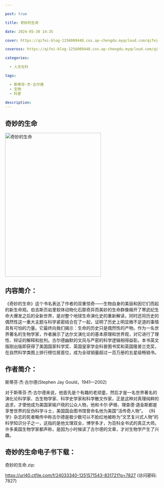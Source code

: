 ```yaml
---

post: true

title: 奇妙的生命

date: 2024-05-30 14:35

cover: https://qifei-blog-1256009448.cos.ap-chengdu.myqcloud.com/qifei-blog/s33308125.jpg

coveross: https://qifei-blog-1256009448.cos.ap-chengdu.myqcloud.com/qifei-blog/s33308125.jpg

categories:

  - 人文社科

tags:

  - 斯蒂芬·杰·古尔德
  - 生物
  - 科普

description:
---
```


## 奇妙的生命

<img alt="奇妙的生命" class="aligncenter loading" data-was-processed="true" decoding="async" fetchpriority="high" height="471" src="https://qifei-blog-1256009448.cos.ap-chengdu.myqcloud.com/qifei-blog/s33308125.jpg" style="cursor: zoom-in;" width="314"/>

## 内容简介：

《奇妙的生命》这个书名表达了作者的双重惊奇——生物自身的美丽和因它们而起的新生命观。伯吉斯页岩里软体动物化石那奇异而美妙的生命群像揭开了寒武纪生命大爆发之后的全新世界，是对整个地球生命演化史的重新解读，同时还将历史的偶然性这一重大主题与科学紧密结合在了一起，证明了历史上明显微不足道的事情具有可怕的力量。它最终向我们揭示：生命的历史只是偶然性的产物。作为一名世界著名的生物学家，作者展示了达尔文演化论的基本原理和世界观，对它进行了理性、辩证的解释和批判。古尔德幽默的文风与严密的科学逻辑相得益彰。本书英文版刚出版即获得了美国国家科学奖、英国皇家学会科普图书奖和英国隆普兰克奖，在自然科学类图上排行榜位居首位，成为全球销量超过一百万册的五星级畅销书。

## 作者简介：

斯蒂芬·杰·古尔德(Stephen Jay Gould，1941—2002)

对于斯蒂芬·杰·古尔德来说，他首先是个有趣的老顽童，然后才是一名世界著名的演化论科学家、古生物学家、科学史学家和科学散文作家，正是这种对真理纯粹的追求，才使他成为美国家喻户晓的公众人物，他和卡尔·萨根、理查德·道金斯都是享誉世界的反伪科学斗士，美国国会图书馆曾命名他为美国“活传奇人物”。 《科学》杂志的死者略传中称古尔德是极少数可以不脸红地被称为“文艺复兴式人物”的科学知识分子之一，这指的是他文理双全，博学多才，为百科全书式的真正大师。 许多美国生物学家都声称，是因为小时候读了古尔德的文章，才对生物学产生了兴趣。

## 奇妙的生命电子书下载：

奇妙的生命.zip: 

https://url40.ctfile.com/f/24033340-1251571543-831721?p=7827 (访问密码: 7827)
